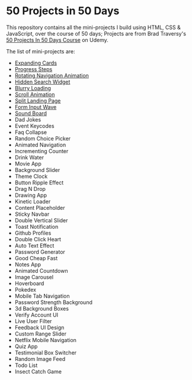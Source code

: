# 50 Projects in 50 Days

This repository contains all the mini-projects I build using HTML, CSS & JavaScript, over the course of 50 days; Projects are from Brad Traversy's [50 Projects In 50 Days Course](https://www.udemy.com/course/50-projects-50-days/) on Udemy.

The list of mini-projects are:

- [Expanding Cards](https://codepen.io/LeKoels27/pen/ExEoxMP)
- [Progress Steps](https://codepen.io/LeKoels27/pen/ExEoxMP)
- [Rotating Navigation Animation](https://codepen.io/LeKoels27/pen/gOeoNmg)
- [Hidden Search Widget](https://codepen.io/LeKoels27/pen/eYMVaXe)
- [Blurry Loading](https://codepen.io/LeKoels27/pen/gOeQVad)
- [Scroll Animation](https://codepen.io/LeKoels27/pen/NWYMxZe)
- [Split Landing Page](https://codepen.io/LeKoels27/pen/RwMqzVp)
- [Form Input Wave](https://codepen.io/LeKoels27/pen/jOzdyxK)
- [Sound Board](https://codepen.io/LeKoels27/pen/zYWemrz)
- Dad Jokes
- Event Keycodes
- Faq Collapse
- Random Choice Picker
- Animated Navigation
- Incrementing Counter
- Drink Water
- Movie App
- Background Slider
- Theme Clock
- Button Ripple Effect
- Drag N Drop
- Drawing App
- Kinetic Loader
- Content Placeholder
- Sticky Navbar
- Double Vertical Slider
- Toast Notification
- Github Profiles
- Double Click Heart
- Auto Text Effect
- Password Generator
- Good Cheap Fast
- Notes App
- Animated Countdown
- Image Carousel
- Hoverboard
- Pokedex
- Mobile Tab Navigation
- Password Strength Background
- 3d Background Boxes
- Verify Account UI
- Live User Filter
- Feedback UI Design
- Custom Range Slider
- Netflix Mobile Navigation
- Quiz App
- Testimonial Box Switcher
- Random Image Feed
- Todo List
- Insect Catch Game
